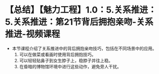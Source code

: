 # 【总结】【魅力工程】1.0：5.关系推进：5.关系推进：第21节背后拥抱亲吻-关系推进-视频课程

-   本节课程介绍了关系推进中的背后拥抱亲吻技巧，包括在不同场景中的应用。
    1.  可以在做菜或看画时使用背后拥抱技巧。
    2.  可以轻轻贴鼻子到女生脖子上，稳脖子并往上稳。
    3.  在昏暗的博物馆环境中进行这些动作，避免旁人干扰。
